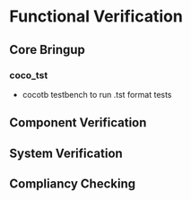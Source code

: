 # Functional Verification

## Core Bringup

### coco_tst

* cocotb testbench to run .tst format tests


## Component Verification

## System Verification

## Compliancy Checking

